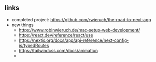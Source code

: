 ## links

- completed project: https://github.com/rwieruch/the-road-to-next-app
- new things
  - https://www.robinwieruch.de/mac-setup-web-development/
  - https://react.dev/reference/react/use
  - https://nextjs.org/docs/app/api-reference/next-config-js/typedRoutes
  - https://tailwindcss.com/docs/animation
  -
